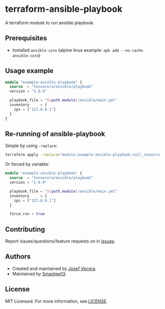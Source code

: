 # terraform-ansible-playbook

A terraform module to run ansible playbook.

## Prerequisites

- Installed `ansible-core` (alpine linux example: `apk add --no-cache ansible-core`)

## Usage example

```terraform
module "example-ansible-playbook" {
  source  = "tenvecera/ansible/playbook"
  version = "1.0.0"

  playbook_file = "${path.module}/ansible/main.yml"
  inventory     = {
    ips = ["127.0.0.1"]
  }
}
```

## Re-running of ansible-playbook
Simple by using `-replace`:
```bash
terraform apply -replace="module.example-ansible-playbook.null_resource.run-playbook"
```

Or forced by variable:
```terraform
module "example-ansible-playbook" {
  source  = "tenvecera/ansible/playbook"
  version = "1.0.0"

  playbook_file = "${path.module}/ansible/main.yml"
  inventory     = {
    ips = ["127.0.0.1"]
  }

  force_run = true
```

## Contributing

Report issues/questions/feature requests on in [issues](https://gitlab.com/tenvecera/terraform-ansible-playbook/-/issues).

## Authors

- Created and maintained by [Josef Vecera](https://gitlab.com/tenvecera).
- Maintained by [Smashee13](https://gitlab.com/smashee).

## License

MIT Licensed. For more information, see [LICENSE](LICENSE).
